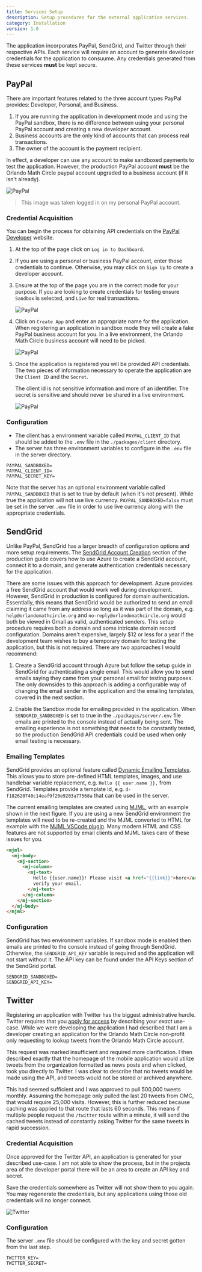 ```yaml
---
title: Services Setup
description: Setup procedures for the external application services.
category: Installation
version: 1.0
---
```


The application incorporates PayPal, SendGrid, and Twitter through their respective APIs. Each service will require an account to generate developer credentials for the application to consuume. Any credentials generated from these services **must** be kept secure.

## PayPal

There are important features related to the three account types PayPal provides: Developer, Personal, and Business.

1. If you are running the application in development mode and using the PayPal sandbox, there is no difference between using your personal PayPal account and creating a new developer account.
2. Business accounts are the only kind of accounts that can process real transactions.
3. The owner of the account is the payment recipient.

In effect, a developer can use any account to make sandboxed payments to test the application. However, the production PayPal account **must** be the Orlando Math Circle paypal account upgraded to a business account (if it isn't already).

<img src="/omc-app/images/installation/services/paypal-1.png" alt="PayPal" />

> This image was taken logged in on my personal PayPal account.

### Credential Acquisition

You can begin the process for obtaining API credentials on the [PayPal Developer](https://developer.paypal.com/home/) website.

1. At the top of the page click on `Log in to Dashboard`.

2. If you are using a personal or business PayPal account, enter those credentials to continue. Otherwise, you may click on `Sign Up` to create a developer account.

3. Ensure at the top of the page you are in the correct mode for your purpose. If you are looking to create credentials for testing ensure `Sandbox` is selected, and `Live` for real transactions.

   <img src="/omc-app/images/installation/services/paypal-2.png" alt="PayPal" />

4. Click on `Create App` and enter an appropriate name for the application. When registering an application in sandbox mode they will create a fake PayPal business account for you. In a live environment, the Orlando Math Circle business account will need to be picked.

   <img src="/omc-app/images/installation/services/paypal-3.png" alt="PayPal" />

5. Once the application is registered you will be provided API credentials. The two pieces of information necessary to operate the application are the `Client ID` and the `Secret`.

   <alert type="warning">

   The client id is not sensitive information and more of an identifier. The secret is sensitive and should never be shared in a live environment.

   </alert>

   <img src="/omc-app/images/installation/services/paypal-4.png" alt="PayPal" />

### Configuration

- The client has a environment variable called `PAYPAL_CLIENT_ID` that should be added to the `.env` file in the `./packages/client` directory.
- The server has three environment variables to configure in the `.env` file in the server directory.

```bash{}[./packages/server/.env]
PAYPAL_SANDBOXED=
PAYPAL_CLIENT_ID=
PAYPAL_SECRET_KEY=
```

Note that the server has an optional environment variable called `PAYPAL_SANDBOXED` that is set to true by default (when it's not present). While true the application will not use live currency. `PAYPAL_SANDBOXED=false` must be set in the server `.env` file in order to use live currency along with the appropriate credentials.

## SendGrid

Unlike PayPal, SendGrid has a larger breadth of configuration options and more setup requirements. The <a href="/installation/production#postgresql-procurement">SendGrid Account Creation</a> section of the production guide covers how to use Azure to create a SendGrid account, connect it to a domain, and generate authentication credentials necessary for the application.

There are some issues with this approach for development. Azure provides a free SendGrid account that would work well during development. However, SendGrid in production is configured for domain authentication. Essentially, this means that SendGrid would be authorized to send an email claiming it came from any address so long as it was part of the domain, e.g. `help@orlandomathcircle.org` and `no-reply@orlandomathcircle.org` would both be viewed in Gmail as valid, authenticated senders. This setup procedure requires both a domain and some intricate domain record configuration. Domains aren't expensive, largely \$12 or less for a year if the development team wishes to buy a temporary domain for testing the application, but this is not required. There are two approaches I would recommend:

1. Create a SendGrid account through Azure but follow the setup guide in SendGrid for authenticating a single email. This would allow you to send emails saying they came from your personal email for testing purposes. The only downsides to this approach is adding a configurable way of changing the email sender in the application and the emailing templates, covered in the next section.

2. Enable the Sandbox mode for emailing provided in the application. When `SENDGRID_SANDBOXED` is set to true in the `./packages/server/.env` file emails are printed to the console instead of actually being sent. The emailing experience is not something that needs to be constantly tested, so the production SendGrid API credentials could be used when only email testing is necessary.

### Emailing Templates

SendGrid provides an optional feature called [Dynamic Emailing Templates](https://sendgrid.com/solutions/email-api/dynamic-email-templates/). This allows you to store pre-defined HTML templates, images, and use handlebar variable replacement, e.g. `Hello {{ user.name }},` from SendGrid. Templates provide a template id, e.g. `d-f182620740c14eaf9f20e9203a77568a` that can be used in the server.

The current emailing templates are created using [MJML](https://mjml.io), with an example shown in the next figure. If you are using a new SendGrid environment the templates will need to be re-created and the MJML converted to HTML for example with the [MJML VSCode plugin](https://github.com/mjmlio/vscode-mjml). Many modern HTML and CSS features are not supported by email clients and MJML takes care of these issues for you.

```html
<mjml>
  <mj-body>
    <mj-section>
      <mj-column>
        <mj-text>
          Hello {{user.name}}! Please visit <a href="{{link}}">here</a> to
          verify your email.
        </mj-text>
      </mj-column>
    </mj-section>
  </mj-body>
</mjml>
```

### Configuration

SendGrid has two environment variables. If sandbox mode is enabled then emails are printed to the console instead of going through SendGrid. Otherwise, the `SENDGRID_API_KEY` variable is required and the application will not start without it. The API key can be found under the API Keys section of the SendGrid portal.

```bash{}[./packages/server/.env]
SENDGRID_SANDBOXED=
SENDGRID_API_KEY=
```

## Twitter

Registering an application with Twitter has the biggest administrative hurdle. Twitter requires that you [apply for access](https://developer.twitter.com/en/apply-for-access) by describing your _exact_ use-case. While we were developing the application I had described that I am a developer creating an application for the Orlando Math Circle non-profit only requesting to lookup tweets from the Orlando Math Circle account.

This request was marked insufficient and required more clarification. I then described exactly that the homepage of the mobile application would utilize tweets from the organization formatted as news posts and when clicked, took you directly to Twitter. I was clear to describe that no tweets would be made using the API, and tweets would not be stored or archived anywhere.

This had seemed sufficient and I was approved to pull 500,000 tweets monthly. Assuming the homepage only pulled the last 20 tweets from OMC, that would require 25,000 visits. However, this is further reduced because caching was applied to that route that lasts 60 seconds. This means if multiple people request the `/twitter` route within a minute, it will send the cached tweets instead of constantly asking Twitter for the same tweets in rapid succession.

### Credential Acquisition

Once approved for the Twitter API, an application is generated for your described use-case. I am not able to show the process, but in the projects area of the developer portal there will be an area to create an API key and secret.

<alert type="info">

Save the credentials somewhere as Twitter will not show them to you again. You may regenerate the credentials, but any applications using those old credentials will no longer connect.

</alert>

<img src="/omc-app/images/installation/services/twitter-1.png" alt="Twitter" />

### Configuration

The server `.env` file should be configured with the key and secret gotten from the last step.

```bash{}[./packages/server/.env]
TWITTER_KEY=
TWITTER_SECRET=
```
